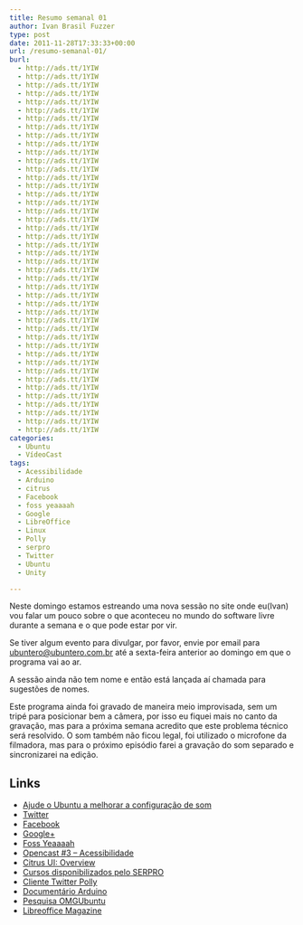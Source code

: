 ```yaml
---
title: Resumo semanal 01
author: Ivan Brasil Fuzzer
type: post
date: 2011-11-28T17:33:33+00:00
url: /resumo-semanal-01/
burl:
  - http://ads.tt/1YIW
  - http://ads.tt/1YIW
  - http://ads.tt/1YIW
  - http://ads.tt/1YIW
  - http://ads.tt/1YIW
  - http://ads.tt/1YIW
  - http://ads.tt/1YIW
  - http://ads.tt/1YIW
  - http://ads.tt/1YIW
  - http://ads.tt/1YIW
  - http://ads.tt/1YIW
  - http://ads.tt/1YIW
  - http://ads.tt/1YIW
  - http://ads.tt/1YIW
  - http://ads.tt/1YIW
  - http://ads.tt/1YIW
  - http://ads.tt/1YIW
  - http://ads.tt/1YIW
  - http://ads.tt/1YIW
  - http://ads.tt/1YIW
  - http://ads.tt/1YIW
  - http://ads.tt/1YIW
  - http://ads.tt/1YIW
  - http://ads.tt/1YIW
  - http://ads.tt/1YIW
  - http://ads.tt/1YIW
  - http://ads.tt/1YIW
  - http://ads.tt/1YIW
  - http://ads.tt/1YIW
  - http://ads.tt/1YIW
  - http://ads.tt/1YIW
  - http://ads.tt/1YIW
  - http://ads.tt/1YIW
  - http://ads.tt/1YIW
  - http://ads.tt/1YIW
  - http://ads.tt/1YIW
  - http://ads.tt/1YIW
  - http://ads.tt/1YIW
  - http://ads.tt/1YIW
  - http://ads.tt/1YIW
  - http://ads.tt/1YIW
  - http://ads.tt/1YIW
  - http://ads.tt/1YIW
  - http://ads.tt/1YIW
categories:
  - Ubuntu
  - VídeoCast
tags:
  - Acessibilidade
  - Arduino
  - citrus
  - Facebook
  - foss yeaaaah
  - Google
  - LibreOffice
  - Linux
  - Polly
  - serpro
  - Twitter
  - Ubuntu
  - Unity

---
```

Neste domingo estamos estreando uma nova sessão no site onde eu(Ivan) vou falar um pouco sobre o que aconteceu no mundo do software livre durante a semana e o que pode estar por vir.

Se tiver algum evento para divulgar, por favor, envie por email para ubuntero@ubuntero.com.br até a sexta-feira anterior ao domingo em que o programa vai ao ar.

A sessão ainda não tem nome e então está lançada aí chamada para sugestões de nomes.

<p style="text-align: center;">
</p>

Este programa ainda foi gravado de maneira meio improvisada, sem um tripé para posicionar bem a câmera, por isso eu fiquei mais no canto da gravação, mas para a próxima semana acredito que este problema técnico será resolvido. O som também não ficou legal, foi utilizado o microfone da filmadora, mas para o próximo episódio farei a gravação do som separado e sincronizarei na edição.

## Links

  * [Ajude o Ubuntu a melhorar a configuração de som][1]
  * [Twitter][2]
  * [Facebook][3]
  * [Google+][4]
  * [Foss Yeaaaah][5]
  * [Opencast #3 &#8211; Acessibilidade][6]
  * [Citrus UI: Overview][7]
  * [Cursos disponibilizados pelo SERPRO][8]
  * [Cliente Twitter Polly][9]
  * [Documentário Arduino][10]
  * [Pesquisa OMGUbuntu][11]
  * [Libreoffice Magazine][12]

 [1]: http://www.ubuntero.com.br/2011/11/ajude-o-ubuntu-a-melhorar-a-configuracao-de-som/
 [2]: http://twitter.com/ubunterobr
 [3]: http://facebook.com/Ubunterobr
 [4]: https://plus.google.com/b/111568874553668418614/
 [5]: http://soundcloud.com/bkerensa/foss-yeaaaah
 [6]: http://www.ubuntero.com.br/2011/04/opencast-3-acessibilidade/
 [7]: http://clickortap.wordpress.com/2011/05/01/citrus-overview/
 [8]: http://www.serpro.gov.br/inclusao/conteudos-educacionais-livres
 [9]: https://launchpad.net/polly
 [10]: http://blog.filipesaraiva.info/?p=453
 [11]: http://www.omgubuntu.co.uk/2011/11/poll-result-15800-votes-cast-unity-named-most-popular-desktop/
 [12]: http://wiki.documentfoundation.org/Marketing/Magazine/pt-br